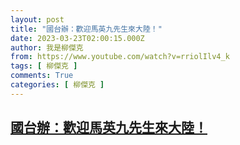 ```yaml
---
layout: post
title: "國台辦：歡迎馬英九先生來大陸！"
date: 2023-03-23T02:00:15.000Z
author: 我是柳傑克
from: https://www.youtube.com/watch?v=rriolIlv4_k
tags: [ 柳傑克 ]
comments: True
categories: [ 柳傑克 ]
---
```

<!--1679536815000-->
[國台辦：歡迎馬英九先生來大陸！](https://www.youtube.com/watch?v=rriolIlv4_k)
------

<div>

</div>
